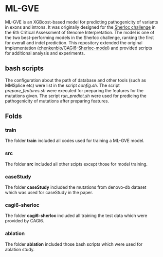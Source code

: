 # ML-GVE
ML-GVE is an XGBoost-based model for predicting pathogenicity of variants in exons and introns. It was originally designed for the [Sherloc challenge](https://genomeinterpretation.org/cagi6-invitae.html) in the 6th Critical Assessment of Genome Interpretation. The model is one of the two best-performing models in the Sherloc challenge, ranking the first for overall and indel prediction. This repository extended the original implementation ([chenkenbio/CAGI6-Sherloc-model](https://github.com/chenkenbio/CAGI6-Sherloc-model)) and provided scripts for additional analysis and experiments.

## bash scripts
The configuration about the path of database and other tools (such as MMSplice etc) were list in the script *config.sh*.
The script *prepare_features.sh* were executed for preparing the features for the mutations given.
The script *run_predict.sh* were used for predicing the pathogenicity of mutations after preparing features.

## Folds
### train
The folder **train** included all codes used for training a ML-GVE model. 


### src
The folder **src** included all other scipts except those for model training.


### caseStudy
The folder **caseStudy** included the mutations from denovo-db dataset which was used for caseStudy in the paper.

### cagi6-sherloc
The folder **cagi6-sherloc** included all training the test data which were provided by CAGI6.


### ablation
The folder **ablation** included those bash scripts which were used for ablation study.
